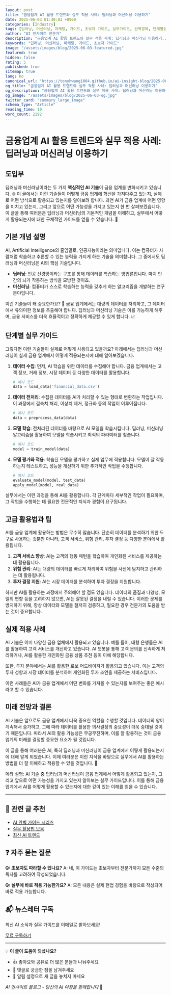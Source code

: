 ```yaml
---
layout: post
title: "금융업계 AI 활용 트렌드와 실무 적용 사례: 딥러닝과 머신러닝 이용하기"
date: 2025-06-03 01:40:03 +0900
categories: [Industry]
tags: [딥러닝, 머신러닝, 마케팅, 가이드, 초보자 가이드, 실무가이드, 완벽정복, 단계별설명]
author: "AI 인사이트 전문가"
description: "금융업계 AI 활용 트렌드와 실무 적용 사례: 딥러닝과 머신러닝 이용하기... - 2192단어의 완벽한 실무 가이드. 전문가가 직접 작성한 실전 활용법과 단계별 설명으로 누구나 쉽게 따라할 수 있습니다."
keywords: "딥러닝, 머신러닝, 마케팅, 가이드, 초보자 가이드"
image: "/assets/images/blog/2025-06-03-featured.jpg"
featured: true
hidden: false
rating: 5
published: true
sitemap: true
lang: ko
canonical_url: "https://tonyhwang1004.github.io/ai-insight-blog/2025-06-03-금융업계-ai-활용-트렌드와-실무-적용-사례-딥러닝과-머신러닝-이용하기.html"
og_title: "금융업계 AI 활용 트렌드와 실무 적용 사례: 딥러닝과 머신러닝 이용하기"
og_description: "금융업계 AI 활용 트렌드와 실무 적용 사례: 딥러닝과 머신러닝 이용하기... - 2192단어의 완벽한 실무 가이드. 전문가가 직접 작성한 실전 활용법과 단계별 설명으로 누구나 쉽게 따라할 수 있습니다."
og_image: "/assets/images/blog/2025-06-03-og.jpg"
twitter_card: "summary_large_image"
schema_type: "Article"
reading_time: 10
word_count: 2192
---
```


# 금융업계 AI 활용 트렌드와 실무 적용 사례: 딥러닝과 머신러닝 이용하기

## 도입부
딥러닝과 머신러닝이라는 두 가지 **핵심적인 AI 기술**이 금융 업계를 변화시키고 있습니다. 🌐 이 글에서는 이런 기술들이 어떻게 금융 업계에 혁신을 가져다주고 있는지, 실제로 어떤 방식으로 활용되고 있는지를 알아보려 합니다. 과연 AI가 금융 업계에 어떤 영향을 미치고 있는지, 그리고 앞으로 어떤 가능성을 가지고 있는지 한 번 살펴보겠습니다. 이 글을 통해 여러분은 딥러닝과 머신러닝의 기본적인 개념을 이해하고, 실무에서 어떻게 활용되는지에 대한 구체적인 가이드를 얻을 수 있습니다. 🚀

## 기본 개념 설명
AI, Artificial Intelligence의 줄임말로, 인공지능이라는 의미입니다. 이는 컴퓨터가 사람처럼 학습하고 추론할 수 있는 능력을 가지게 하는 기술을 의미합니다. 그 중에서도 딥러닝과 머신러닝은 AI의 핵심 기술입니다. 

- **딥러닝**: 인공 신경망이라는 구조를 통해 데이터를 학습하는 방법론입니다. 마치 인간의 뇌가 작동하는 방식을 모방한 것이죠. 
- **머신러닝**: 컴퓨터가 스스로 학습하는 능력을 갖추게 하는 알고리즘을 개발하는 연구 분야입니다.

이런 기술들이 왜 중요한가요? 💼 금융 업계에서는 대량의 데이터를 처리하고, 그 데이터에서 유의미한 정보를 추출해야 합니다. 딥러닝과 머신러닝 기술은 이를 가능하게 해주며, 금융 서비스를 더욱 효율적이고 정확하게 제공할 수 있게 합니다. 📈

## 단계별 실무 가이드
그렇다면 이런 기술들이 실제로 어떻게 사용되고 있을까요? 아래에서는 딥러닝과 머신러닝이 실제 금융 업계에서 어떻게 적용되는지에 대해 알아보겠습니다.

1. **데이터 수집**: 먼저, AI 학습을 위한 데이터를 수집해야 합니다. 금융 업계에서는 고객 정보, 거래 정보, 시장 데이터 등 다양한 데이터를 활용합니다.
   ```python
   # 예시 코드
   data = load_data('financial_data.csv')
   ```
2. **데이터 전처리**: 수집된 데이터를 AI가 처리할 수 있는 형태로 변환하는 작업입니다. 이 과정에서 결측치 처리, 이상치 제거, 정규화 등의 작업이 이루어집니다.
   ```python
   # 예시 코드
   data = preprocess_data(data)
   ```
3. **모델 학습**: 전처리된 데이터를 바탕으로 AI 모델을 학습시킵니다. 딥러닝, 머신러닝 알고리즘을 활용하여 모델을 학습시키고 최적의 파라미터를 찾습니다.
   ```python
   # 예시 코드
   model = train_model(data)
   ```
4. **모델 평가와 적용**: 학습된 모델을 평가하고 실제 업무에 적용합니다. 모델이 잘 작동하는지 테스트하고, 성능을 개선하기 위한 추가적인 작업을 수행합니다.
   ```python
   # 예시 코드
   evaluate_model(model, test_data)
   apply_model(model, real_data)
   ```

실무에서는 이런 과정을 통해 AI를 활용합니다. 각 단계마다 세부적인 작업이 필요하며, 그 작업을 수행하는 데 필요한 전문적인 지식과 경험이 요구됩니다. 

## 고급 활용법과 팁
AI를 금융 업계에 활용하는 방법은 무수히 많습니다. 단순히 데이터를 분석하기 위한 도구로 사용하는 것뿐만 아니라, 고객 서비스, 위험 관리, 투자 결정 등 다양한 분야에서 활용됩니다. 

1. **고객 서비스 향상**: AI는 고객의 행동 패턴을 학습하여 개인화된 서비스를 제공하는 데 활용됩니다.
2. **위험 관리**: AI는 대량의 데이터를 빠르게 처리하여 위험을 사전에 탐지하고 관리하는 데 활용됩니다.
3. **투자 결정 지원**: AI는 시장 데이터를 분석하여 투자 결정을 지원합니다.

하지만 AI를 활용하는 과정에서 주의해야 할 점도 있습니다. 데이터의 품질과 다양성, 모델의 편향 등을 고려하지 않으면, AI는 잘못된 결정을 내릴 수 있습니다. 이러한 문제를 방지하기 위해, 항상 데이터와 모델을 철저히 검증하고, 필요한 경우 전문가의 도움을 받는 것이 중요합니다. 

## 실제 적용 사례
AI 기술은 이미 다양한 금융 업체에서 활용되고 있습니다. 예를 들어, 대형 은행들은 AI를 활용하여 고객 서비스를 개선하고 있습니다. AI 챗봇을 통해 고객 문의를 신속하게 처리하거나, AI를 활용한 개인화된 금융 상품 추천 등이 이에 해당합니다.

또한, 투자 분야에서는 AI를 활용한 로보 어드바이저가 활용되고 있습니다. 이는 고객의 투자 성향과 시장 데이터를 분석하여 개인화된 투자 조언을 제공하는 서비스입니다.

이런 사례들은 AI가 금융 업계에서 어떤 변화를 가져올 수 있는지를 보여주는 좋은 예시라고 할 수 있습니다.

## 미래 전망과 결론
AI 기술은 앞으로도 금융 업계에서 더욱 중요한 역할을 수행할 것입니다. 데이터의 양이 계속해서 증가하고, 그에 따라 데이터를 활용한 의사결정의 중요성이 더욱 증대될 것이기 때문입니다. 따라서 AI의 활용 가능성은 무궁무진하며, 이를 잘 활용하는 것이 금융 업계의 미래를 결정할 중요한 요소가 될 것입니다.

이 글을 통해 여러분은 AI, 특히 딥러닝과 머신러닝이 금융 업계에서 어떻게 활용되는지에 대해 알게 되었습니다. 이제 여러분은 이런 지식을 바탕으로 실무에서 AI를 활용하는 방법을 더 잘 이해하고 적용할 수 있을 것입니다. 🎉

메타 설명: AI 기술 중 딥러닝과 머신러닝이 금융 업계에서 어떻게 활용되고 있는지, 그리고 앞으로 어떤 가능성을 가지고 있는지 알아보는 실무 가이드입니다. 이를 통해 금융 업계에서 AI를 어떻게 활용할 수 있는지에 대한 깊이 있는 이해를 얻을 수 있습니다.


---

## 🔗 관련 글 추천

- [AI 완벽 가이드 시리즈](/tags/완벽가이드)
- [실무 활용법 모음](/tags/실무가이드)
- [최신 AI 트렌드](/tags/트렌드분석)

## ❓ 자주 묻는 질문

**Q: 초보자도 따라할 수 있나요?**
A: 네, 이 가이드는 초보자부터 전문가까지 모든 수준의 독자를 고려하여 작성되었습니다.

**Q: 실무에 바로 적용 가능한가요?**
A: 모든 내용은 실제 현업 경험을 바탕으로 작성되어 바로 적용 가능합니다.

## 📬 뉴스레터 구독

최신 AI 소식과 실무 가이드를 이메일로 받아보세요!

[무료 구독하기](/newsletter)

---

💡 **이 글이 도움이 되셨나요?** 
- 👍 좋아요와 공유로 더 많은 분들과 나눠주세요
- 💬 댓글로 궁금한 점을 남겨주세요
- 🔔 알림 설정으로 새 글을 놓치지 마세요

*AI 인사이트 블로그 - 당신의 AI 여정을 함께합니다* 🚀
